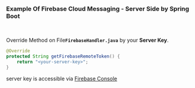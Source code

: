 ### Example Of Firebase Cloud Messaging - Server Side by Spring Boot

</br>


Override Method  on File<b>`FirebaseHandler.java`</b> 
 by your <b>Server Key</b>.
 
 ```java
 @Override
 protected String getFirebaseRemoteToken() {
     return "<your-server-key>";
 }
```
server key is accessible via <a href="https://console.firebase.google.com/">Firebase Console</a>


